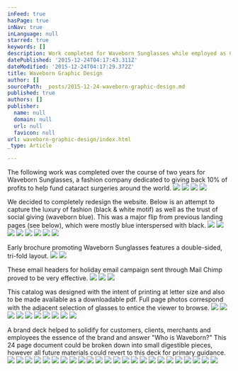 ```yaml
---
inFeed: true
hasPage: true
inNav: true
inLanguage: null
starred: true
keywords: []
description: Work completed for Waveborn Sunglasses while employed as Creative Director
datePublished: '2015-12-24T04:17:43.311Z'
dateModified: '2015-12-24T04:17:29.372Z'
title: Waveborn Graphic Design
author: []
sourcePath: _posts/2015-12-24-waveborn-graphic-design.md
published: true
authors: []
publisher:
  name: null
  domain: null
  url: null
  favicon: null
url: waveborn-graphic-design/index.html
_type: Article

---
```

The following work was completed over the course of two years for Waveborn Sunglasses, a fashion company dedicated to giving back 10% of profits to help fund cataract surgeries around the world.
![](https://s3-us-west-2.amazonaws.com/the-grid-img/p/602b96129c270bcc093db5ec55609324452ad074.jpg)
![](https://s3-us-west-2.amazonaws.com/the-grid-img/p/fa81da339e28e31c5827cefd46cf96871674e274.jpg)
![](https://s3-us-west-2.amazonaws.com/the-grid-img/p/d8b801f38be51150d36fba98b0a791a92e252a48.png)
![](https://s3-us-west-2.amazonaws.com/the-grid-img/p/c1b84ef33ddf75402e74fc5d2a4f200c58a96e07.jpg)

We decided to completely redesign the website. Below is an attempt to capture the luxury of fashion (black & white motif) as well as the trust of social giving (waveborn blue). This was a major flip from previous landing pages (see below), which were mostly blue interspersed with black. ![](https://s3-us-west-2.amazonaws.com/the-grid-img/p/09824b393379b9920ae73867b356e5d2fcea4481.png)
![](https://s3-us-west-2.amazonaws.com/the-grid-img/p/ae52cfccde563fe717d40ea6f84b75e894bbdc5d.png)
![](https://s3-us-west-2.amazonaws.com/the-grid-img/p/7fb3938821ee670280fc2794ff92e609c4146761.png)
![](https://s3-us-west-2.amazonaws.com/the-grid-img/p/8e38d5d03322e5a34341c869848e63ea51eb12c3.png)
![](https://s3-us-west-2.amazonaws.com/the-grid-img/p/84a6d4c5fd7c20254ca0e47a6bad3a22ee728d50.png)
![](https://s3-us-west-2.amazonaws.com/the-grid-img/p/9b89652dff05f10b57a1287e8b74e626a39a320c.png)
![](https://s3-us-west-2.amazonaws.com/the-grid-img/p/3c7e88d160f870f79294bd20c99236cacf90da5f.png)
![](https://s3-us-west-2.amazonaws.com/the-grid-img/p/457a5ccfd32c7a0c1cc8d266e906fbc79b9eb627.png)

Early brochure promoting Waveborn Sunglasses features a double-sided, tri-fold layout.
![](https://s3-us-west-2.amazonaws.com/the-grid-img/p/9a80b6f9f826d1bf47b951a43428da3bf4c2a4b0.png)
![](https://s3-us-west-2.amazonaws.com/the-grid-img/p/275e4bb7ace9f61f0e17e25df539fc4969e6f8cf.png)

These email headers for holiday email campaign sent through Mail Chimp proved to be very effective.
![](https://s3-us-west-2.amazonaws.com/the-grid-img/p/f644742bacf4d0c71c00aa7a63eb0ad1d601318c.jpg)
![](https://the-grid-user-content.s3-us-west-2.amazonaws.com/23a00767-9d44-4b14-a392-b10129b4b43b.jpg)
![](https://s3-us-west-2.amazonaws.com/the-grid-img/p/4263d427496f324d94449cff7f9073b87ea1af08.jpg)

This catalog was designed with the intent of printing at letter size and also to be made available as a downloadable pdf. Full page photos correspond with the adjacent selection of glasses to entice the viewer to browse.
![](https://the-grid-user-content.s3-us-west-2.amazonaws.com/12e525bf-3886-4bc4-9f1e-0f0c94b02d2a.png)
![](https://s3-us-west-2.amazonaws.com/the-grid-img/p/5c628640ee91ba2079d0be348fdf503b0c82bbc1.png)
![](https://s3-us-west-2.amazonaws.com/the-grid-img/p/7aaf47b72ef47ad6cc4829b8da156803b810c2ab.png)
![](https://s3-us-west-2.amazonaws.com/the-grid-img/p/948884ccf2f0c27830807ad35b74b706dad0becf.png)
![](https://s3-us-west-2.amazonaws.com/the-grid-img/p/2c98730f31ce045a2d014ac3115c5843532fc55b.png)
![](https://s3-us-west-2.amazonaws.com/the-grid-img/p/bebdbe27899e69f56e2f006ec3b82da17aefaf58.png)
![](https://s3-us-west-2.amazonaws.com/the-grid-img/p/a6f449fe7ce558b11ff881637e37da21c8489b8c.png)
![](https://s3-us-west-2.amazonaws.com/the-grid-img/p/1b5455cf939fcf7880514abbeabde6cd4dba8375.png)
![](https://s3-us-west-2.amazonaws.com/the-grid-img/p/30c0ab2e71631a7252579d934afbfbfc503c2d58.png)
![](https://s3-us-west-2.amazonaws.com/the-grid-img/p/99013181f87788a0590d1e8bc0015cc6ee40ecce.png)

A brand deck helped to solidify for customers, clients, merchants and employees the essence of the brand and answer "Who is Waveborn?" This 24 page document could be broken down into small digestible pieces, however all future materials could revert to this deck for primary guidance.
![](https://the-grid-user-content.s3-us-west-2.amazonaws.com/eb9ee5fb-c73a-47b0-82fa-fe802827ca34.png)
![](https://s3-us-west-2.amazonaws.com/the-grid-img/p/f870f521361d50c345b3e36fdd68714a32ee335b.png)
![](https://the-grid-user-content.s3-us-west-2.amazonaws.com/52d188a7-bef8-44bd-ad9d-6ab1a6fb2894.png)
![](https://the-grid-user-content.s3-us-west-2.amazonaws.com/af6aaa06-5b4d-448e-a192-5a45cc3bd354.png)
![](https://the-grid-user-content.s3-us-west-2.amazonaws.com/1396e8b7-e5a3-4b32-88c5-9c5f4052013f.png)
![](https://the-grid-user-content.s3-us-west-2.amazonaws.com/91db5c35-bb32-4b5a-b27e-92e9e9625adb.png)
![](https://the-grid-user-content.s3-us-west-2.amazonaws.com/47b37856-36b8-419c-8efb-e6e939ca8e3d.png)
![](https://the-grid-user-content.s3-us-west-2.amazonaws.com/e3d0e6c4-8186-4cd7-9358-65152c82ef32.png)
![](https://the-grid-user-content.s3-us-west-2.amazonaws.com/a6cc7873-0583-4505-a6d2-ce4991de5af0.png)
![](https://the-grid-user-content.s3-us-west-2.amazonaws.com/0ca93b84-87b2-4473-bfa1-865863def804.png)
![](https://the-grid-user-content.s3-us-west-2.amazonaws.com/619e30b6-6d34-4c6c-b556-8fd0a15539fc.png)
![](https://the-grid-user-content.s3-us-west-2.amazonaws.com/e0a6e68d-4e24-4eeb-87cb-b08f3a2c39bd.png)
![](https://the-grid-user-content.s3-us-west-2.amazonaws.com/dc585383-f592-4402-9dc0-14d4fdb8ed8a.png)
![](https://the-grid-user-content.s3-us-west-2.amazonaws.com/377c1d6a-3f2a-488b-9bfb-195ce2047a94.png)
![](https://the-grid-user-content.s3-us-west-2.amazonaws.com/9e4804e6-2d80-4cd9-9cb5-04bd381eea2e.png)
![](https://the-grid-user-content.s3-us-west-2.amazonaws.com/debc416e-6ba6-445a-9123-4ada0d648915.png)
![](https://the-grid-user-content.s3-us-west-2.amazonaws.com/e952bc83-9622-4713-afa9-d621a6fa5f42.png)
![](https://the-grid-user-content.s3-us-west-2.amazonaws.com/c7512567-fc62-4942-92dd-caa30f80a21a.png)
![](https://the-grid-user-content.s3-us-west-2.amazonaws.com/3d2ccd8c-16a6-4b7d-b490-8736b6c32940.png)
![](https://the-grid-user-content.s3-us-west-2.amazonaws.com/83cf3da3-f38e-4b41-a38f-597b2b64360e.png)
![](https://the-grid-user-content.s3-us-west-2.amazonaws.com/ead16b30-8088-45b7-b3b6-fba9391ad703.png)
![](https://the-grid-user-content.s3-us-west-2.amazonaws.com/8ce50494-d4ae-4f9f-966d-5a99caf0a09c.png)
![](https://the-grid-user-content.s3-us-west-2.amazonaws.com/b7eb496b-2f1a-4593-8211-f39d777121bd.png)
![](https://the-grid-user-content.s3-us-west-2.amazonaws.com/58c29528-d6db-4dfb-b2fe-03b19511b588.png)